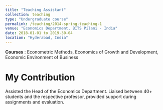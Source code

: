 ```yaml
---
title: "Teaching Assistant"
collection: teaching
type: "Undergraduate course"
permalink: /teaching/2014-spring-teaching-1
venue: "Economics Department, BITS Pilani - India"
date: 2018-01-01 to 2019-30-04 
location: "Hyderabad, India"
---
```

**Courses** : Econometric Methods, Economics of Growth and Development, Economic Environment of Business

My Contribution
======

Assisted the Head of the Economics Department.  Liaised between 40+ students and the respective professor, provided support during assignments and evaluation.

